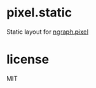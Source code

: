 # pixel.static

Static layout for [ngraph.pixel](https://github.com/anvaka/ngraph.pixel)

# license

MIT

